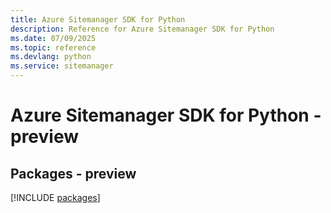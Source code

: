 ```yaml
---
title: Azure Sitemanager SDK for Python
description: Reference for Azure Sitemanager SDK for Python
ms.date: 07/09/2025
ms.topic: reference
ms.devlang: python
ms.service: sitemanager
---
```

# Azure Sitemanager SDK for Python - preview
## Packages - preview
[!INCLUDE [packages](sitemanager-index.md)]